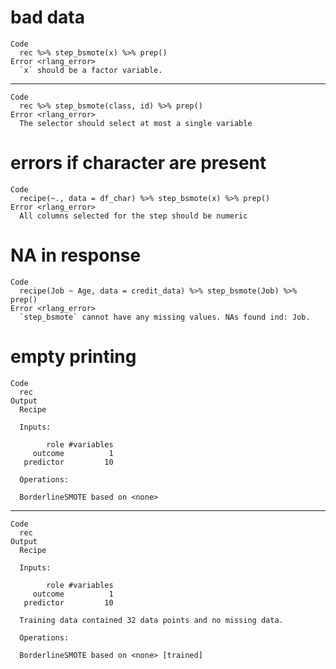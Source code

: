 # bad data

    Code
      rec %>% step_bsmote(x) %>% prep()
    Error <rlang_error>
      `x` should be a factor variable.

---

    Code
      rec %>% step_bsmote(class, id) %>% prep()
    Error <rlang_error>
      The selector should select at most a single variable

# errors if character are present

    Code
      recipe(~., data = df_char) %>% step_bsmote(x) %>% prep()
    Error <rlang_error>
      All columns selected for the step should be numeric

# NA in response

    Code
      recipe(Job ~ Age, data = credit_data) %>% step_bsmote(Job) %>% prep()
    Error <rlang_error>
      `step_bsmote` cannot have any missing values. NAs found ind: Job.

# empty printing

    Code
      rec
    Output
      Recipe
      
      Inputs:
      
            role #variables
         outcome          1
       predictor         10
      
      Operations:
      
      BorderlineSMOTE based on <none>

---

    Code
      rec
    Output
      Recipe
      
      Inputs:
      
            role #variables
         outcome          1
       predictor         10
      
      Training data contained 32 data points and no missing data.
      
      Operations:
      
      BorderlineSMOTE based on <none> [trained]

